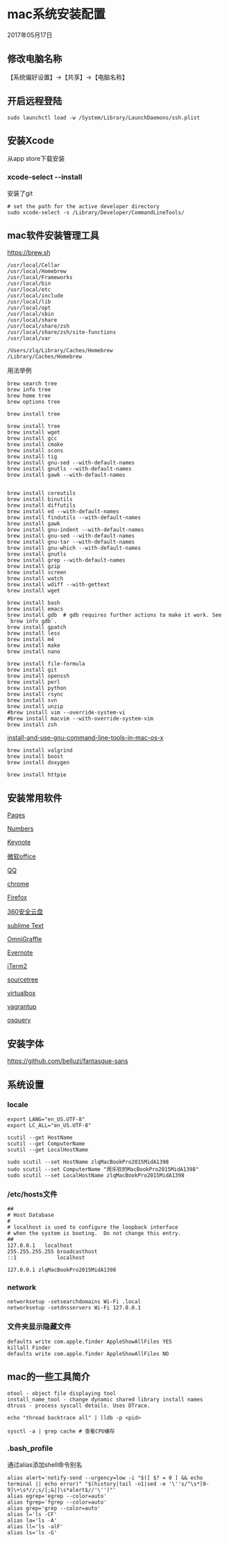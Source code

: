 # mac系统安装配置

2017年05月17日

## 修改电脑名称

【系统偏好设置】->【共享】->【电脑名称】

## 开启远程登陆

```
sudo launchctl load -w /System/Library/LaunchDaemons/ssh.plist
```

## 安装Xcode

从app store下载安装

### xcode-select --install

安装了git

```
# set the path for the active developer directory
sudo xcode-select -s /Library/Developer/CommandLineTools/
```

## mac软件安装管理工具

https://brew.sh

```
/usr/local/Cellar
/usr/local/Homebrew
/usr/local/Frameworks
/usr/local/bin
/usr/local/etc
/usr/local/include
/usr/local/lib
/usr/local/opt
/usr/local/sbin
/usr/local/share
/usr/local/share/zsh
/usr/local/share/zsh/site-functions
/usr/local/var

/Users/zlq/Library/Caches/Homebrew
/Library/Caches/Homebrew
```

用法举例

```
brew search tree
brew info tree
brew home tree
brew options tree

brew install tree
```

```
brew install tree
brew install wget
brew install gcc
brew install cmake
brew install scons
brew install tig
brew install gnu-sed --with-default-names
brew install gnutls --with-default-names
brew install gawk --with-default-names


brew install coreutils
brew install binutils
brew install diffutils
brew install ed --with-default-names
brew install findutils --with-default-names
brew install gawk
brew install gnu-indent --with-default-names
brew install gnu-sed --with-default-names
brew install gnu-tar --with-default-names
brew install gnu-which --with-default-names
brew install gnutls
brew install grep --with-default-names
brew install gzip
brew install screen
brew install watch
brew install wdiff --with-gettext
brew install wget

brew install bash
brew install emacs
brew install gdb  # gdb requires further actions to make it work. See `brew info gdb`.
brew install gpatch
brew install less
brew install m4
brew install make
brew install nano

brew install file-formula
brew install git
brew install openssh
brew install perl
brew install python
brew install rsync
brew install svn
brew install unzip
#brew install vim --override-system-vi
#brew install macvim --with-override-system-vim
brew install zsh
```

[install-and-use-gnu-command-line-tools-in-mac-os-x](https://www.topbug.net/blog/2013/04/14/install-and-use-gnu-command-line-tools-in-mac-os-x/)

```
brew install valgrind
brew install boost
brew install doxygen
```

```
brew install httpie
```

## 安装常用软件

[Pages](https://www.apple.com/pages/)

[Numbers](https://www.apple.com/numbers/)

[Keynote](https://www.apple.com/keynote/)

[微软office](https://products.office.com/zh-cn/home)

[QQ](https://im.qq.com/download/index.shtml)

[chrome](http://www.google.cn/chrome/browser/desktop/index.html)

[Firefox](http://www.firefox.com.cn/)

[360安全云盘](https://yunpan.360.cn/)

[sublime Text](http://www.sublimetext.com)

[OmniGraffle](https://www.omnigroup.com/omnigraffle/)

[Evernote](https://www.yinxiang.com/)

[iTerm2](http://www.iterm2.com/)

[sourcetree](https://www.sourcetreeapp.com/)

[virtualbox](https://www.virtualbox.org)

[vagrantup](https://www.vagrantup.com)

[osquery](https://osquery.io/)

## 安装字体

https://github.com/belluzj/fantasque-sans

## 系统设置

### locale

```
export LANG="en_US.UTF-8"
export LC_ALL="en_US.UTF-8"
```

```
scutil --get HostName
scutil --get ComputerName
scutil --get LocalHostName

sudo scutil --set HostName zlqMacBookPro2015MidA1398
sudo scutil --set ComputerName "周乐钦的MacBookPro2015MidA1398"
sudo scutil --set LocalHostName zlqMacBookPro2015MidA1398
```

### /etc/hosts文件

```
##
# Host Database
#
# localhost is used to configure the loopback interface
# when the system is booting.  Do not change this entry.
##
127.0.0.1	localhost
255.255.255.255	broadcasthost
::1             localhost 
```

```
127.0.0.1 zlqMacBookPro2015MidA1398
```

### network

```
networksetup -setsearchdomains Wi-Fi .local
networksetup -setdnsservers Wi-Fi 127.0.0.1
```

### 文件夹显示隐藏文件

```
defaults write com.apple.finder AppleShowAllFiles YES
killall Finder
defaults write com.apple.finder AppleShowAllFiles NO
```

## mac的一些工具简介

```
otool - object file displaying tool
install_name_tool - change dynamic shared library install names
dtruss - process syscall details. Uses DTrace.

echo "thread backtrace all" | lldb -p <pid>

sysctl -a | grep cache # 查看CPU缓存
```

### .bash_profile

通过alias添加shell命令别名

```
alias alert='notify-send --urgency=low -i "$([ $? = 0 ] && echo terminal || echo error)" "$(history|tail -n1|sed -e '\''s/^\s*[0-9]\+\s*//;s/[;&|]\s*alert$//'\'')"'
alias egrep='egrep --color=auto'
alias fgrep='fgrep --color=auto'
alias grep='grep --color=auto'
alias l='ls -CF'
alias la='ls -A'
alias ll='ls -alF'
alias ls='ls -G'
```
